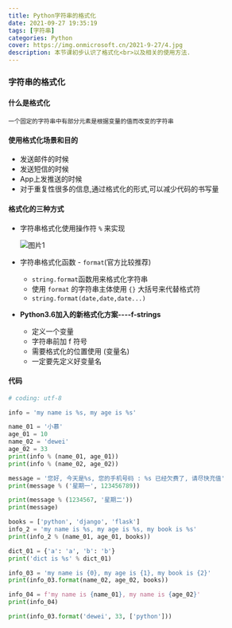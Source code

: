 ```yaml
---
title: Python字符串的格式化
date: 2021-09-27 19:35:19
tags: [字符串]
categories: Python
cover: https://img.onmicrosoft.cn/2021-9-27/4.jpg
description: 本节课初步认识了格式化<br>以及相关的使用方法.
---
```


### 字符串的格式化

#### 什么是格式化

`一个固定的字符串中有部分元素是根据变量的值而改变的字符串`

#### 使用格式化场景和目的

- 发送邮件的时候
- 发送短信的时候
- App上发推送的时候
- 对于重复性很多的信息,通过格式化的形式,可以减少代码的书写量

#### 格式化的三种方式

- 字符串格式化使用操作符 `%` 来实现

  ![图片1](https://img.onmicrosoft.cn/2021-9-27/1.jpg)

- 字符串格式化函数 - `format`(官方比较推荐)
  - `string.format`函数用来格式化字符串
  - 使用 `format` 的字符串主体使用 `{}` 大括号来代替格式符
  - `string.format(date,date,date...)`
- **Python3.6加入的新格式化方案----f-strings**
  - 定义一个变量
  - 字符串前加 f 符号
  - 需要格式化的位置使用 (变量名)
  - 一定要先定义好变量名

#### 代码

```python
# coding: utf-8

info = 'my name is %s, my age is %s'

name_01 = '小慕'
age_01 = 10
name_02 = 'dewei'
age_02 = 33
print(info % (name_01, age_01))
print(info % (name_02, age_02))

message = '您好, 今天是%s, 您的手机号码 : %s 已经欠费了, 请尽快充值'
print(message % ('星期一', 123456789))

print(message % (1234567, '星期二'))
print(message)

books = ['python', 'django', 'flask']
info_2 = 'my name is %s, my age is %s, my book is %s'
print(info_2 % (name_01, age_01, books))

dict_01 = {'a': 'a', 'b': 'b'}
print('dict is %s' % dict_01)

info_03 = 'my name is {0}, my age is {1}, my book is {2}'
print(info_03.format(name_02, age_02, books))

info_04 = f'my name is {name_01}, my name is {age_02}'
print(info_04)

print(info_03.format('dewei', 33, ['python']))

```

